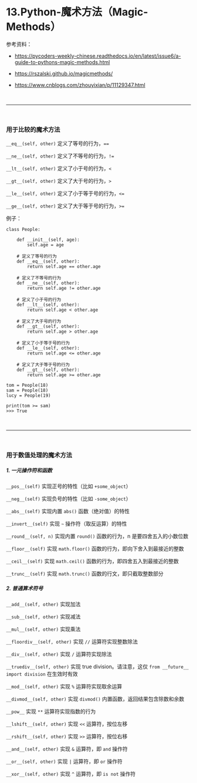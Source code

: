 # 13.Python-魔术方法（Magic-Methods）

参考资料：
* https://pycoders-weekly-chinese.readthedocs.io/en/latest/issue6/a-guide-to-pythons-magic-methods.html

* https://rszalski.github.io/magicmethods/

* https://www.cnblogs.com/zhouyixian/p/11129347.html


<br>
<hr>
<br>


### 用于比较的魔术方法

``__eq__(self, other)`` 定义了等号的行为，``== ``

``__ne__(self, other)`` 定义了不等号的行为，``!=``

``__lt__(self, other)`` 定义了小于号的行为，``<``

``__gt__(self, other)`` 定义了大于号的行为，``>``

``__le__(self, other)`` 定义了小于等于号的行为，``<=``

``__ge__(self, other)`` 定义了大于等于号的行为，``>=``


例子：
```
class People:

    def __init__(self, age):
        self.age = age

    # 定义了等号的行为
    def __eq__(self, other):
        return self.age == other.age

    # 定义了不等号的行为
    def __ne__(self, other):
        return self.age != other.age
    
    # 定义了小于号的行为
    def __lt__(self, other):
        return self.age < other.age
    
    # 定义了大于号的行为
    def __gt__(self, other):
        return self.age > other.age

    # 定义了小于等于号的行为
    def __le__(self, other):
        return self.age <= other.age
    
    # 定义了大于等于号的行为
    def __gt__(self, other):
        return self.age >= other.age

tom = People(18)
sam = People(18)
lucy = People(19)

print(tom >= sam)
>>> True
```


<br>
<hr>
<br>


### 用于数值处理的魔术方法

##### 1. 一元操作符和函数

``__pos__(self)`` 实现正号的特性（比如 ``+some_object``）

``__neg__(self)``  实现负号的特性（比如 ``-some_object``）

``__abs__(self)`` 实现内置 ``abs()`` 函数（绝对值）的特性

``__invert__(self)`` 实现 ``~`` 操作符（取反运算）的特性

``__round__(self, n)`` 实现内置 ``round()`` 函数的行为，n 是要四舍五入的小数位数

``__floor__(self)`` 实现 ``math.floor()`` 函数的行为，即向下舍入到最接近的整数

``__ceil__(self)`` 实现 ``math.ceil()`` 函数的行为，即四舍五入到最接近的整数

``__trunc__(self)`` 实现 ``math.trunc()`` 函数的行文，即只截取整数部分

##### 2. 普通算术符号

``__add__(self, other)``  实现加法

``__sub__(self, other)`` 实现减法

``__mul__(self, other)`` 实现乘法

``__floordiv__(self, other)`` 实现 ``//`` 运算符实现整数除法

``__div__(self, other)`` 实现 ``/`` 运算符实现除法

``__truediv__(self, other)`` 实现 true division。请注意，这仅 ``from __future__ import division`` 在生效时有效

``__mod__(self, other)`` 实现 ``%`` 运算符实现取余运算

``__divmod__(self, other)`` 实现 ``divmod()`` 内置函数，返回结果包含除数和余数

``__pow__`` 实现 ``**`` 运算符实现指数的行为

``__lshift__(self, other)`` 实现 ``<<`` 运算符，按位左移

``__rshift__(self, other)`` 实现 ``>>`` 运算符，按位右移

``__and__(self, other)`` 实现 ``&`` 运算符，即 ``and`` 操作符

``__or__(self, other)`` 实现 ``|`` 运算符，即 ``or`` 操作符

``__xor__(self, other)`` 实现 ``^`` 运算符，即 ``is not`` 操作符
